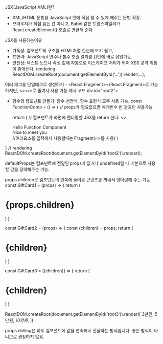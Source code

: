 JSX(JavaScript XML)란?
* XML/HTML 문법을 JavaScript 안에 직접 쓸 수 있게 해주는 문법 확장.
* 브라우저가 직접 읽는 건 아니고, Babel 같은 트랜스파일러가 React.createElement() 호출로 변환해 준다.

JSX를 사용하는이유
* 가독성: 컴포넌트의 구조를 HTML처럼 한눈에 보기 쉽고,
* 표현력: JavaScript 변수나 함수 호출 결과를 {}안에 바로 삽입가능.
* 안전성: 텍스트 노드나 속성 값에 자동으로 이스케이프 처리가 되어 XSS
          공격 위험이 줄어든다.
rendering
ReactDOM.createRoot(document.getElementById('...')).render(...);          

<div id="root1"></div>

<script type="text/babel">
  // ① type="text/babel":
  //    브라우저가 아닌 Babel(트랜스파일러)이 이 스크립트를 JSX → 순수 JS로 변환하도록 지시합니다.

  //----- JSX를 이용한 Element 만들기
  // ② JSX 문법으로 <h1> 요소를 생성하여 h1Element 변수에 담습니다.
  const h1Element = <h1>Hello World</h1>;

  // ④ .render(h1Element):
  //    앞서 만든 h1Element(JSX)를 실제 DOM에 그려 줍니다.
  ReactDOM.createRoot(document.getElementById('root1')).render(h1Element);
</script>

여러 태그를 단일태그로 생성하기 - <React.Fragment></React.Fragment>로 가능하지만,
<></>로 줄여서 사용 가능
예시 코드
div id="root2"></div>
<script type="text/babel">

 //----- 여러 태그를 단일 태그로 생성하기
 const divElement = <React.Fragment>
   <div>Hello World</div>
   <div>Nice to meet you</div>
  </React.Fragment>

  // <React.Fragment>의 축약버전
    const pElement = <>
    <p>Hello World</p>
    <p>Nice to meet you</p>
    </>

중괄호{}를 이용한 표현식/ 주석 작성하는 법.
1) // 태그 내부의 주석은 중괄호를 사용하지 않는다.(주로 시작 태그에 주석을 답니다.) 
2) {/*태그 외부의 주석은 중괄호를 사용해야 한다.*/}
3){
    // 슬래시 2개 주석 (single line comment)은 중괄호와 다른 줄에 작성해야한다.
  }  
셀프 클로징 태그란? (*반드시 뒤에 슬래시(/)를 추가해야함.)
JSX를 쓸 때는 “내용 없으면 무조건 <… />” 
내용이 있으면 <Tag>…</Tag>, 없으면 <Tag />로 작성 가능.

삼항 연산자: 조건 ? 참문장 : 거짓문장
JSX 안에 태그도 넣을 수 있고, 변수 할당도 가능
논리 연산자(&&, ||)와 용도는 비슷하지만, 둘 중 하나만 확실하게 렌더링할 땐 삼항이 더 직관적
너무 복잡해지면 if/else나 별도 함수로 빼서 가독성 유지하기.

객체 리터럴 형식으로 스타일 전달하기.
JSX에서 인라인 스타일을 객체 리터럴로 전달하는 법은
* style 속성에 중괄호 두번{{...}} 사용하기
- 첫 번째 중괄호{}: JSX에서 JS표현식 사용
- 두 번째 중괄호{}: JS 객체 리터럴

* 클래스형 컴포넌트 만들기: 컴포넌트 기능을 활용하기 위해서 React.component를 상속받도록 만든다.
<div id="root1"></div>
<script type="text/babel">

 class ClassComp extends React.Component {
  클래스형 컴포넌트 정의: React.Component를 상속받아 만듭니다.

  render() {
   render메소드: 이 컴포넌트가 화면에 그려줄 JSX를 반환하는 함수.

    return <h1>Hello Class Component</h1>
    JSX 반환: 태그안에 "Hello Class Component"라는 텍스트를 렌더링.
  }
  }
  //----- rendering: 컴포넌트는 태그 형식으로 렌더링합니다.
  ReactDOM.createRoot(document.getElementById('root1')).render(<ClassComp/>);
</script>

* 함수형 컴포넌트 만들기: 함수 선언식, 함수 표현식 모두 사용 가능.
const FunctionComp = () => {
  // props가 필요없으면 매개변수 빈 괄호만 사용가능

  return (
    // 컴포넌트가 화면에 렌더링할 JSX를 return 한다.
    <>
    <div>Hello Function Component</div>
    <div>Nice to meet you</div>
    </> //여러요소를 입력해서 사용할때는 Fragment(<></>를 사용)
  )
}
// rendering
ReactDOM.createRoot(document.getElementById('root2')).render(<FunctionComp/>);
</script>

defaultProps는 컴포넌트에 전달된 props가 없거나 undefined일 때 기본으로
사용할 값을 정의해주는 기능.

props.children은 컴포넌트의 안쪽에 들어온 콘텐츠를 꺼내서 렌더링해 주는 기능.
const GiftCard1 = (props) => {
  return (
    <h1>{props.children}</h1>
  )
}

const GiftCard2 = (props) => {
  const {children} = props;
  return (
    <h1>{children}</h1>
  )
}

const GiftCard3 = ({children}) => {
  return (
    <h1>{children}</h1>
  )
}

ReactDOM.createRoot(document.getElementById('root3')).render([
  <GiftCard1>3만원</GiftCard1>,
  <GiftCard2>5만원</GiftCard2>,
  <GiftCard3><em>10만원</em></GiftCard3>,
])

</script>

props drilling은 하위 컴포넌트에 값을 연속해서 전달하는 방식입니다.
                 좋은 방식이 아니므로 권장하지 않음.



